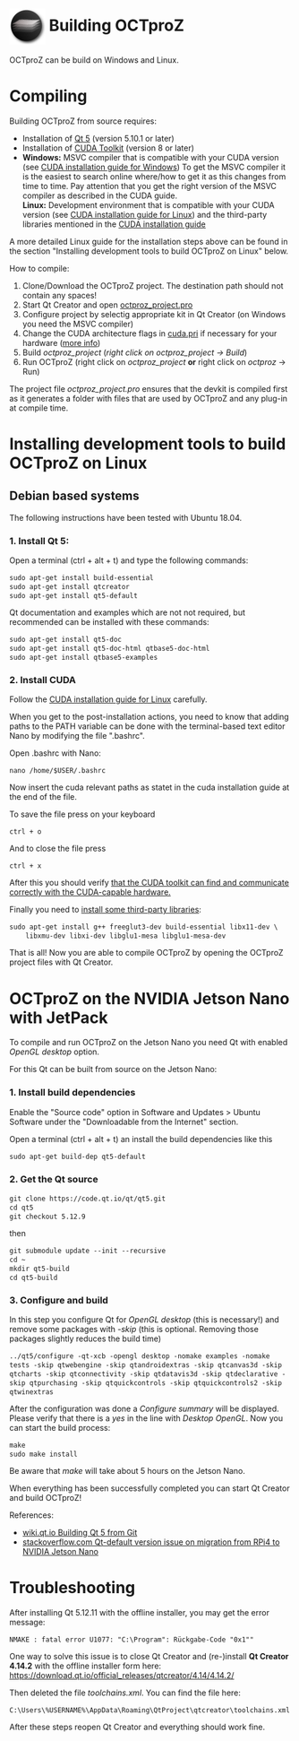  # <img style="vertical-align:middle" img src="images/octproz_icon.png" width="64"> Building OCTproZ

OCTproZ can be build on Windows and Linux. 

# Compiling
Building OCTproZ from source requires: 
- Installation of [Qt 5](https://www.qt.io/offline-installers) (version 5.10.1 or later)
- Installation of [CUDA Toolkit](https://developer.nvidia.com/cuda-downloads) (version 8 or later)
- __Windows:__ MSVC compiler that is compatible with your CUDA version (see [CUDA installation guide for Windows](https://docs.nvidia.com/cuda/cuda-installation-guide-microsoft-windows/index.html#system-requirements)) To get the MSVC compiler it is the easiest to search online where/how to get it as this changes from time to time. Pay attention that you get the right version of the MSVC compiler as described in the CUDA guide. <br>
__Linux:__ Development environment that is compatible with your CUDA version (see [CUDA installation guide for Linux](https://docs.nvidia.com/cuda/cuda-installation-guide-linux/index.html#system-requirements)) and the third-party libraries mentioned in the [CUDA installation guide](https://docs.nvidia.com/cuda/cuda-installation-guide-linux/index.html#install-libraries)

A more detailed Linux guide for the installation steps above can be found in the section "Installing development tools to build OCTproZ on Linux" below. 

How to compile:
1. Clone/Download the OCTproZ project. The destination path should not contain any spaces!
2. Start Qt Creator and open [octproz_project.pro](octproz_project/octproz_project.pro)
3. Configure project by selectig appropriate kit in Qt Creator (on Windows you need the MSVC compiler)
4. Change the CUDA architecture flags in [cuda.pri](octproz_project/octproz/pri/cuda.pri) if necessary for your hardware ([more info](https://arnon.dk/matching-sm-architectures-arch-and-gencode-for-various-nvidia-cards/))
5. Build _octproz_project_ (_right click on _octproz_project_  -> Build_)
6. Run OCTproZ (right click on _octproz_project_ __or__ right click on _octproz_ -> Run)

The project file _octproz_project.pro_ ensures that the devkit is compiled first as it generates a folder with files that are used by OCTproZ and any plug-in at compile time.  </br>



# Installing development tools to build OCTproZ on Linux

## Debian based systems
The following instructions have been tested with Ubuntu 18.04.

### 1. Install Qt 5:
Open a terminal (ctrl + alt + t) and type the following commands:
```
sudo apt-get install build-essential
sudo apt-get install qtcreator
sudo apt-get install qt5-default
```

Qt documentation and examples which are not not required, but recommended can be installed with these commands:
```
sudo apt-get install qt5-doc
sudo apt-get install qt5-doc-html qtbase5-doc-html
sudo apt-get install qtbase5-examples
```


### 2. Install CUDA
Follow the [CUDA installation guide for Linux](https://docs.nvidia.com/cuda/cuda-installation-guide-linux) carefully.

When you get to the post-installation actions, you need to know that adding paths to the PATH variable can be done with the terminal-based text editor Nano by modifying the file ".bashrc".

Open .bashrc with Nano:
```
nano /home/$USER/.bashrc
```
Now insert the cuda relevant paths as statet in the cuda installation guide at the end of the file.

To save the file press on your keyboard
```
ctrl + o
```
And to close the file press
```
ctrl + x
```

After this you should verify [that the CUDA toolkit can find and communicate correctly with the CUDA-capable hardware.](https://docs.nvidia.com/cuda/cuda-installation-guide-linux/#verify-installation)

Finally you need to [install some third-party libraries](https://docs.nvidia.com/cuda/cuda-installation-guide-linux/#install-libraries):
```
sudo apt-get install g++ freeglut3-dev build-essential libx11-dev \
    libxmu-dev libxi-dev libglu1-mesa libglu1-mesa-dev
```


That is all! Now you are able to compile OCTproZ by opening the OCTproZ project files with Qt Creator. 


# OCTproZ on the NVIDIA Jetson Nano with JetPack

To compile and run OCTproZ on the Jetson Nano you need Qt with enabled _OpenGL desktop_ option.

For this Qt can be built from source on the Jetson Nano:

### 1. Install build dependencies
Enable the "Source code" option in Software and Updates > Ubuntu Software under the "Downloadable from the Internet" section.

Open a terminal (ctrl + alt + t) an install the build dependencies like this
```
sudo apt-get build-dep qt5-default
```

### 2. Get the Qt source
```
git clone https://code.qt.io/qt/qt5.git
cd qt5
git checkout 5.12.9
```
then
```
git submodule update --init --recursive
cd ~
mkdir qt5-build
cd qt5-build
```

### 3. Configure and build
In this step you configure Qt for _OpenGL desktop_ (this is necessary!) and remove some packages with _-skip_ (this is optional. Removing those packages slightly reduces the build time)

```
../qt5/configure -qt-xcb -opengl desktop -nomake examples -nomake tests -skip qtwebengine -skip qtandroidextras -skip qtcanvas3d -skip qtcharts -skip qtconnectivity -skip qtdatavis3d -skip qtdeclarative -skip qtpurchasing -skip qtquickcontrols -skip qtquickcontrols2 -skip qtwinextras
```

After the configuration was done a _Configure summary_ will be displayed. Please verify that there is a _yes_ in the line with _Desktop OpenGL_. Now you can start the build process:

```
make
sudo make install
```
Be aware  that _make_ will take about 5 hours on the Jetson Nano. 

When everything has been successfully completed you can start Qt Creator and build OCTproZ!

References:
- [wiki.qt.io Building Qt 5 from Git](https://wiki.qt.io/Building_Qt_5_from_Git)
- [stackoverflow.com Qt-default version issue on migration from RPi4 to NVIDIA Jetson Nano](https://stackoverflow.com/questions/62190967/qt-default-version-issue-on-migration-from-rpi4-to-nvidia-jetson-nano)


# Troubleshooting

After installing Qt 5.12.11 with the offline installer, you may get the error message:

```
NMAKE : fatal error U1077: "C:\Program": Rückgabe-Code "0x1""
```

One way to solve this issue is to close Qt Creator and (re-)install __Qt Creator 4.14.2__ with the offline installer form here:
https://download.qt.io/official_releases/qtcreator/4.14/4.14.2/

Then deleted the file _toolchains.xml_. You can find the file here:
```
C:\Users\%USERNAME%\AppData\Roaming\QtProject\qtcreator\toolchains.xml
```

After these steps reopen Qt Creator and everything should work fine.